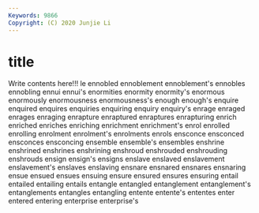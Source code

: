 ```yaml
---
Keywords: 9866
Copyright: (C) 2020 Junjie Li
---
```


# title

Write contents here!!!
le
ennobled 
ennoblement 
ennoblement's 
ennobles 
ennobling 
ennui 
ennui's 
enormities 
enormity 
enormity's
enormous 
enormously 
enormousness 
enormousness's 
enough 
enough's 
enquire 
enquired 
enquires 
enquiries
enquiring 
enquiry 
enquiry's 
enrage 
enraged 
enrages 
enraging 
enrapture 
enraptured 
enraptures
enrapturing 
enrich 
enriched 
enriches 
enriching 
enrichment 
enrichment's 
enrol 
enrolled 
enrolling
enrolment 
enrolment's 
enrolments 
enrols 
ensconce 
ensconced 
ensconces 
ensconcing 
ensemble 
ensemble's
ensembles 
enshrine 
enshrined 
enshrines 
enshrining 
enshroud 
enshrouded 
enshrouding 
enshrouds 
ensign
ensign's 
ensigns 
enslave 
enslaved 
enslavement 
enslavement's 
enslaves 
enslaving 
ensnare 
ensnared
ensnares 
ensnaring 
ensue 
ensued 
ensues 
ensuing 
ensure 
ensured 
ensures 
ensuring
entail 
entailed 
entailing 
entails 
entangle 
entangled 
entanglement 
entanglement's 
entanglements 
entangles
entangling 
entente 
entente's 
ententes 
enter 
entered 
entering 
enterprise 
enterprise's 
